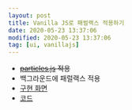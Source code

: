 ```yaml
---
layout: post
title: Vanilla JS로 패럴랙스 적용하기
date: 2020-05-23 13:37:06
modified: 2020-05-23 13:37:06
tag: [ui, vanillajs]
---
```


* <del>[particles.js](https://vincentgarreau.com/particles.js/) 적용</dle>
* 백그라운드에 패럴랙스 적용
* [구현 화면](https://recordboy.github.io/ui/parallax-scroll/)  
* [코드](https://github.com/recordboy/ui/tree/master/parallax-scroll)
